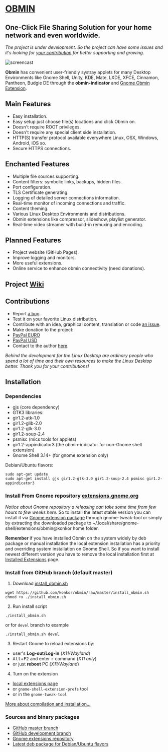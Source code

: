 # [OBMIN](https://extensions.gnome.org/extension/1254/obmin/)
**One-Click** File Sharing Solution for your home network and even worldwide.
-----
_The project is under development. So the project can have some issues and it's looking for [your contribution](#contributions) for better supporting and growing._

![screencast](https://user-images.githubusercontent.com/1944781/27997375-a73383c2-64ff-11e7-8a86-b9fddca45f42.png)

**Obmin** has convenient user-friendly systray applets for many Desktop Environments like Gnome Shell, Unity, KDE, Mate, LXDE, XFCE, Cinnamon, Pantheon, Budgie DE through the **obmin-indicator** and [Gnome Obmin Extension](https://extensions.gnome.org/extension/1254/obmin/).

## Main Features
* Easy installation.
* Easy setup just choose file(s) locations and click Obmin on.
* Doesn't require ROOT privileges.
* Doesn't require any special client side installation.
* HTTP(S) transfer protocol available everywhere Linux, OSX, Windows, Android, iOS so.
* Secure HTTPS connections.

## Enchanted Features
* Multiple file sources supporting.
* Content filters: symbolic links, backups, hidden files.
* Port configuration.
* TLS Certificate generating.
* Logging of detailed server connections information.
* Real-time monitor of incoming connections and traffic.
* Content theming.
* Various Linux Desktop Environments and distributions.
* Obmin extensions like compressor, slideshow, playlist generator.
* Real-time video streamer with build-in remuxing and encoding.

## Planned Features
* Project website (GitHub Pages).
* Improve logging and monitors.
* More useful extensions.
* Online service to enhance obmin connectivity (need donations).

## Project [Wiki](https://github.com/konkor/obmin/wiki)

## Contributions
* Report [a bug](https://github.com/konkor/obmin/issues).
* Test it on your favorite Linux distribution.
* Contribute with an idea, graphical content, translation or code [an issue](https://github.com/konkor/obmin/issues).
* Make donation to the project:
 * [PayPal EURO](https://www.paypal.com/cgi-bin/webscr?cmd=_s-xclick&hosted_button_id=WVAS5RXRMYVC4)
 * [PayPal USD](https://www.paypal.com/cgi-bin/webscr?cmd=_s-xclick&hosted_button_id=HGAFMMMQ9MQJ2)
* Contact to the author [here](https://konkor.github.io/index.html#contact).

_Behind the development for the Linux Desktop are ordinary people who spend a lot of time and their own resources to make the Linux Desktop better. Thank you for your contributions!_


## Installation
### Dependencies
* gjs (core dependency)
* GTK3 libraries:
 * gir1.2-atk-1.0
 * gir1.2-glib-2.0
 * gir1.2-gtk-3.0
 * gir1.2-soup-2.4
* psmisc (mics tools for applets)
* gir1.2-appindicator3 (the obmin-indicator for non-Gnome shell extension)
* Gnome Shell 3.14+ (for gnome extension only)

Debian/Ubuntu flavors:
```
sudo apt-get update
sudo apt-get install gjs gir1.2-gtk-3.0 gir1.2-soup-2.4 psmisc gir1.2-appindicator3
```

### Install From Gnome repository [extensions.gnome.org](https://extensions.gnome.org/extension/1254/obmin/)

_Notice about Gnome repository a releasing can take some time from few hours to few weeks here._ So to install the latest stable version you can install it via [Gnome extension package](https://github.com/konkor/obmin/raw/master/releases/obmin%40konkor.zip) through gnome-tweak-tool or simply by extracting the downloaded package to ~/.local/share/gnome-shell/extensions/obmin@konkor home folder.

**Remember** if you have installed Obmin on the system widely by deb package or manual installation the local extension installation has a priority and overriding system installation on Gnome Shell. So if you want to install newest different version you have to remove the local installation first at [Installed Extensions](https://extensions.gnome.org/local/) page.

### Install from GitHub branch (default master)
1. Download [install_obmin.sh](https://github.com/konkor/obmin/raw/master/install_obmin.sh)
```
wget https://github.com/konkor/obmin/raw/master/install_obmin.sh
chmod +x ./install_obmin.sh
```
2. Run install script
```
./install_obmin.sh
```
or for `devel` branch to example
```
./install_obmin.sh devel
```
3. Restart Gnome to reload extensions by:
 * user's **Log-out/Log-in** (_X11/Wayland_)
 * <kbd>Alt</kbd>+<kbd>F2</kbd> and enter <kbd>r</kbd> command (_X11 only_)
 * or just **reboot** PC (_X11/Wayland_)
4. Turn on the extension
 * [local extensions page](https://extensions.gnome.org/local/)
 * or `gnome-shell-extension-prefs` tool
 * or in the `gnome-tweak-tool`

[More about compilation and installation...](https://github.com/konkor/obmin/blob/master/INSTALL.md)

### Sources and binary packages
* [GitHub master branch](https://github.com/konkor/obmin/archive/master.zip)
* [GitHub development branch](https://github.com/konkor/obmin/archive/devel.zip)
* [Gnome extensions repository](https://extensions.gnome.org/extension/1254/obmin/)
* [Latest deb package for Debian/Ubuntu flavors](https://github.com/konkor/obmin/raw/devel/releases/obmin_latest_all.deb)
